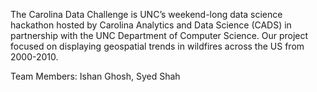 The Carolina Data Challenge is UNC’s weekend-long data science hackathon hosted by Carolina Analytics and Data Science (CADS) in partnership with the UNC Department of Computer Science. Our project focused on displaying geospatial trends in wildfires across the US from 2000-2010. 

Team Members: Ishan Ghosh, Syed Shah
